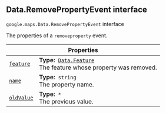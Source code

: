 
<devsite-heading text=" Data.RemovePropertyEvent interface" for="Data.RemovePropertyEvent" level="h2" link="" toc="" back-to-top=""><h2 id="Data.RemovePropertyEvent" is-upgraded="">Data.RemovePropertyEvent interface</h2></devsite-heading>
<p>
<code translate="no" dir="ltr"><span itemprop="path">google.maps</span>.<span itemprop="name">Data.RemovePropertyEvent</span></code>
interface
</p>
<p>The properties of a <code translate="no" dir="ltr">removeproperty</code> event.</p>
<div class="devsite-table-wrapper"><table class="properties responsive" summary="interface Data.RemovePropertyEvent - Properties">
<thead>
<tr><th colspan="2">Properties</th>
</tr></thead>
<tbody>
<tr id="Data.RemovePropertyEvent.feature">
<td itemprop="property"><code translate="no" dir="ltr"><a class="secret-link" href="#Data.RemovePropertyEvent.feature"><span>feature</span></a></code></td>
<td><div><strong>Type:</strong>&nbsp; <code translate="no" dir="ltr"><a href="Data.Feature.md">Data.Feature</a></code></div>
<div class="desc">The feature whose property was removed.</div></td>
</tr>
<tr id="Data.RemovePropertyEvent.name">
<td itemprop="property"><code translate="no" dir="ltr"><a class="secret-link" href="#Data.RemovePropertyEvent.name"><span>name</span></a></code></td>
<td><div><strong>Type:</strong>&nbsp; <code translate="no" dir="ltr">string</code></div>
<div class="desc">The property name.</div></td>
</tr>
<tr id="Data.RemovePropertyEvent.oldValue">
<td itemprop="property"><code translate="no" dir="ltr"><a class="secret-link" href="#Data.RemovePropertyEvent.oldValue"><span>oldValue</span></a></code></td>
<td><div><strong>Type:</strong>&nbsp; <code translate="no" dir="ltr">*</code></div>
<div class="desc">The previous value.</div></td>
</tr>
</tbody>
</table></div>
